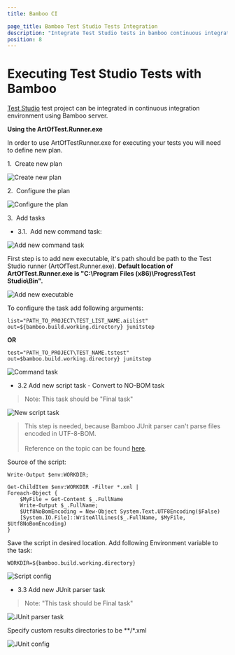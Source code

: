 ```yaml
---
title: Bamboo CI

page_title: Bamboo Test Studio Tests Integration
description: "Integrate Test Studio tests in bamboo continuous integration. Execute Test Studio tests with Bamboo"
position: 8
---
```

# Executing Test Studio Tests with Bamboo

<a href="http://www.telerik.com/teststudio" target="_blank">Test Studio</a> test project can be integrated in continuous integration environment using Bamboo server.

**Using the ArtOfTest.Runner.exe**

In order to use ArtOfTestRunner.exe for executing your tests you will need to define new plan.

1.&nbsp; Create new plan

![Create new plan][1]

2.&nbsp; Configure the plan

![Configure the plan][2]

3.&nbsp; Add tasks

* 3.1.&nbsp; Add new command task:

![Add new command task][3]

First step is to add new executable, it's path should be path to the Test Studio runner (ArtOfTest.Runner.exe). **Default location of ArtOfTest.Runner.exe is "C:\Program Files (x86)\Progress\Test Studio\Bin".**

![Add new executable][4]

To configure the task add following arguments:

```
list="PATH_TO_PROJECT\TEST_LIST_NAME.aiilist" out=${bamboo.build.working.directory} junitstep
```

**OR**

```
test="PATH_TO_PROJECT\TEST_NAME.tstest" out=$bamboo.build.working.directory} junitstep
```

![Command task][5]

* 3.2 Add new script task - Convert to NO-BOM task

> Note: This task should be "Final task"

![New script task][6]

> This step is needed, because Bamboo JUnit parser can't parse files encoded in UTF-8-BOM. <br>
><br>
> Reference on the topic can be found <a href="https://confluence.atlassian.com/bamkb/junit-parser-failing-to-find-or-parse-test-results-935372076.html" target="_blank">here</a>.

Source of the script:

```
Write-Output $env:WORKDIR;

Get-ChildItem $env:WORKDIR -Filter *.xml | 
Foreach-Object {
    $MyFile = Get-Content $_.FullName
    Write-Output $_.FullName;
    $Utf8NoBomEncoding = New-Object System.Text.UTF8Encoding($False)
    [System.IO.File]::WriteAllLines($_.FullName, $MyFile, $Utf8NoBomEncoding)
}
```

Save the script in desired location.
Add following Environment variable to the task:

```
WORKDIR=${bamboo.build.working.directory}
```

![Script config][7]

* 3.3 Add new JUnit parser task

>Note: "This task should be Final task"

![JUnit parser task][8]

Specify custom results directories to be **/*.xml

![JUnit config][9]

[1]: /img/advanced-topics/build-server/bamboo/Create_plan.png
[2]: /img/advanced-topics/build-server/bamboo/Configure_plan.png
[3]: /img/advanced-topics/build-server/bamboo/New_command_task.png
[4]: /img/advanced-topics/build-server/bamboo/Add_new_executable-TestStudio.png
[5]: /img/advanced-topics/build-server/bamboo/Runner_command_task.png
[6]: /img/advanced-topics/build-server/bamboo/New_script_task.png
[7]: /img/advanced-topics/build-server/bamboo/Script_config.png
[8]: /img/advanced-topics/build-server/bamboo/New_JUnit_parser_task.png
[9]: /img/advanced-topics/build-server/bamboo/JUnit_config.png
